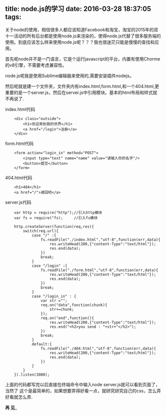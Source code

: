 title: node.js的学习
date: 2016-03-28 18:37:05
tags:
---
关于node的使用，相信很多人都应该知道Facebook和淘宝，淘宝的2015年的双十一活动的所有后台都是使用node.js来渲染的，使得node.js代替了很多服务端的使用。到底应该怎么样来使用node.js呢？？？我也很迷茫只能是慢慢的查找和应用。

首先呢node并不是一门语言，它是个运行javascript的平台，内置有使用Chorme的v8引擎，不需要考虑兼容性。

<!--more-->

node.js呢我是使用Sublime编辑器来使用的,需要安装插件nodejs。

然后呢就是建一个文件夹，文件夹内有index.html,form.html,和一个404.html,更重要的是一个server.js，然后在server.js中引用模块。基本的html布局和样式就不再说了.

index.html代码

		<div class="outside">
			<h1>欢迎来到我的世界</h1>
			<a href="/login">注册</a>
		</div>
		
form.html代码

		<form action="login_in" method="POST">
			<input type="text" name="name" value="请输入你的名字"/>
			<button>提交</button>
		</form>
		
404.html代码

		<h1>404</h1>
		<a href="/">请回吧</a>
		
server.js代码

		var http = require("http");//引入http模块
		var fs = require("fs);     //引入fs模块
		
		http.createServer(function(req,res){
			switch(req.url){
				case "/" :{
					fs.readFile("./index.html","utf-8",function(err,data){
						res.writeHead(200,{"content-Type":"text/html"});
						res.end(data);
					})
					break;
				}
				case "/login" :{
					fs.readFile("./form.html","utf-8",function(err,data){
						res.writeHead(200,{"content-Type":"text/html"});
						res.end(data);
					})
					break;
				}
				case "/login_in" : {
					var str ="";
					req.on("data",function(chunk){
						str+=chunk;
					});
					req.on("end",function(){
						res.writeHead(200,{"content-Type":"text/html"});
						res.end("<h2>you send : "+str+"</h2>");
					})
					break;
				}
				default:{
					fs.readFile("./404.html","utf-8",function(err,data){
						res.writeHead(200,{"content-Type":"text/html"});
						res.end(data);
					})
				}
			}
		}).listen(3000);
		
		
上面的代码都写完以后直接在终端命令中输入node server.js就可以看到页面了，当然了 这个是最简单的，如果想要弄得好看一点，就研究研究自己的css，怎么弄好看就怎么弄.


__________________再  见___________________
		